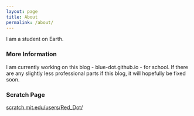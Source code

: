 ```yaml
---
layout: page
title: About
permalink: /about/
---
```


I am a student on Earth.

### More Information

I am currently working on this blog - blue-dot.github.io - for school. If there are any slightly less professional parts if this blog, it will hopefully be fixed soon.

### Scratch Page

[scratch.mit.edu/users/Red_Dot/](http://scratch.mit.edu/users/Red_Dot/)

